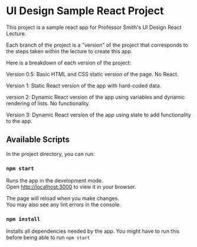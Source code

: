 # UI Design Sample React Project

This project is a sample react app for Professor Smith's UI Design React Lecture.

Each branch of the project is a "version" of the project that corresponds to the steps taken within the lecture to create this app.

Here is a breakdown of each version of the project:

Version 0.5: Basic HTML and CSS static version of the page. No React.

Version 1: Static React version of the app with hard-coded data.

version 2: Dynamic React version of the app using variables and dynamic rendering of lists. No functionality.

Version 3: Dynamic React version of the app using state to add functionality to the app. 

## Available Scripts

In the project directory, you can run:

### `npm start`

Runs the app in the development mode.\
Open [http://localhost:3000](http://localhost:3000) to view it in your browser.

The page will reload when you make changes.\
You may also see any lint errors in the console.

### `npm install`

Installs all dependencies needed by the app. You might have to run this before being able to run `npm start`
